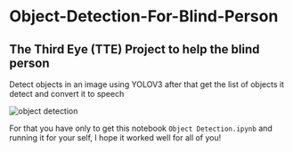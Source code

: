# Object-Detection-For-Blind-Person

## The Third Eye (TTE) Project to help the blind person

Detect objects in an image using YOLOV3 after that get the list of objects it detect and convert it to speech


![object detection](https://lh3.googleusercontent.com/proxy/HTIPnIsQVNNyaXHFUOMRVTokCrmdDEtqjsZ1FAkuX2bAx94lQ8cYHN2LxzX9XBXlZ2vUoNcHFjRFOHsGpivJWHTKUpXIIB9_rCXXP73EXrTBuvUeB0kmeqOVNS2hw2CHAgyfACXBWavW0X7ABDMOOTfXtWaLBJs)

For that you have only to get this notebook ``` Object Detection.ipynb ``` and running it for your self, I hope it worked well for all of you!
